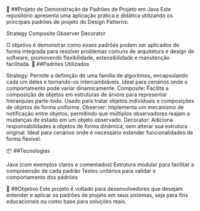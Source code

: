 🧠 ##Projeto de Demonstração de Padrões de Projeto em Java
Este repositório apresenta uma aplicação prática e didática utilizando os principais padrões de projeto do Design Patterns:

Strategy
Composite
Observer
Decorator

O objetivo é demonstrar como esses padrões podem ser aplicados de forma integrada para resolver problemas comuns de arquitetura e design de software, promovendo flexibilidade, extensibilidade e manutenção facilitada.
🔧 ##Padrões Utilizados

Strategy: Permite a definição de uma família de algoritmos, encapsulando cada um deles e tornando-os intercambiáveis. Ideal para cenários onde o comportamento pode variar dinamicamente.
Composite: Facilita a composição de objetos em estruturas de árvore para representar hierarquias parte-todo. Usado para tratar objetos individuais e composições de objetos de forma uniforme.
Observer: Implementa um mecanismo de notificação entre objetos, permitindo que múltiplos observadores reajam a mudanças de estado em um objeto observado.
Decorator: Adiciona responsabilidades a objetos de forma dinâmica, sem alterar sua estrutura original. Ideal para cenários onde é necessário estender funcionalidades de forma flexível.

📦 ##Tecnologias

Java (com exemplos claros e comentados)
Estrutura modular para facilitar a compreensão de cada padrão
Testes unitários para validar o comportamento dos padrões

🎯 ##Objetivo
Este projeto é voltado para desenvolvedores que desejam entender e aplicar os padrões de projeto em seus sistemas, seja para fins educacionais ou como base para soluções reais.
